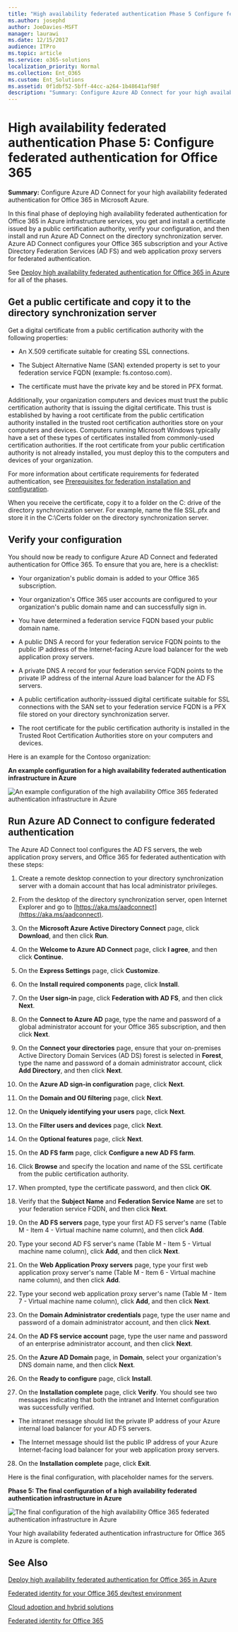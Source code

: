 ```yaml
---
title: "High availability federated authentication Phase 5 Configure federated authentication for Office 365"
ms.author: josephd
author: JoeDavies-MSFT
manager: laurawi
ms.date: 12/15/2017
audience: ITPro
ms.topic: article
ms.service: o365-solutions
localization_priority: Normal
ms.collection: Ent_O365
ms.custom: Ent_Solutions
ms.assetid: 0f1dbf52-5bff-44cc-a264-1b48641af98f
description: "Summary: Configure Azure AD Connect for your high availability federated authentication for Office 365 in Microsoft Azure."
---
```


# High availability federated authentication Phase 5: Configure federated authentication for Office 365

 **Summary:** Configure Azure AD Connect for your high availability federated authentication for Office 365 in Microsoft Azure.
 
In this final phase of deploying high availability federated authentication for Office 365 in Azure infrastructure services, you get and install a certificate issued by a public certification authority, verify your configuration, and then install and run Azure AD Connect on the directory synchronization server. Azure AD Connect configures your Office 365 subscription and your Active Directory Federation Services (AD FS) and web application proxy servers for federated authentication.
  
See [Deploy high availability federated authentication for Office 365 in Azure](deploy-high-availability-federated-authentication-for-office-365-in-azure.md) for all of the phases.
  
## Get a public certificate and copy it to the directory synchronization server

Get a digital certificate from a public certification authority with the following properties:
  
- An X.509 certificate suitable for creating SSL connections.
    
- The Subject Alternative Name (SAN) extended property is set to your federation service FQDN (example: fs.contoso.com).
    
- The certificate must have the private key and be stored in PFX format.
    
Additionally, your organization computers and devices must trust the public certification authority that is issuing the digital certificate. This trust is established by having a root certificate from the public certification authority installed in the trusted root certification authorities store on your computers and devices. Computers running Microsoft Windows typically have a set of these types of certificates installed from commonly-used certification authorities. If the root certificate from your public certification authority is not already installed, you must deploy this to the computers and devices of your organization.
  
For more information about certificate requirements for federated authentication, see [Prerequisites for federation installation and configuration](https://docs.microsoft.com/azure/active-directory/connect/active-directory-aadconnect-prerequisites#prerequisites-for-federation-installation-and-configuration).
  
When you receive the certificate, copy it to a folder on the C: drive of the directory synchronization server. For example, name the file SSL.pfx and store it in the C:\\Certs folder on the directory synchronization server.
  
## Verify your configuration

You should now be ready to configure Azure AD Connect and federated authentication for Office 365. To ensure that you are, here is a checklist:
  
- Your organization's public domain is added to your Office 365 subscription.
    
- Your organization's Office 365 user accounts are configured to your organization's public domain name and can successfully sign in.
    
- You have determined a federation service FQDN based your public domain name.
    
- A public DNS A record for your federation service FQDN points to the public IP address of the Internet-facing Azure load balancer for the web application proxy servers.
    
- A private DNS A record for your federation service FQDN points to the private IP address of the internal Azure load balancer for the AD FS servers.
    
- A public certification authority-isssued digital certificate suitable for SSL connections with the SAN set to your federation service FQDN is a PFX file stored on your directory synchronization server.
    
- The root certificate for the public certification authority is installed in the Trusted Root Certification Authorities store on your computers and devices.
    
Here is an example for the Contoso organization:
  
**An example configuration for a high availability federated authentication infrastructure in Azure**

![An example configuration of the high availability Office 365 federated authentication infrastructure in Azure](media/ac1a6a0d-0156-4407-9336-6e4cd6db8633.png)
  
## Run Azure AD Connect to configure federated authentication

The Azure AD Connect tool configures the AD FS servers, the web application proxy servers, and Office 365 for federated authentication with these steps:
  
1. Create a remote desktop connection to your directory synchronization server with a domain account that has local administrator privileges.
    
2. From the desktop of the directory synchronization server, open Internet Explorer and go to [https://aka.ms/aadconnect](https://aka.ms/aadconnect).
    
3. On the **Microsoft Azure Active Directory Connect** page, click **Download**, and then click **Run**.
    
4. On the **Welcome to Azure AD Connect** page, click **I agree**, and then click **Continue.**
    
5. On the **Express Settings** page, click **Customize**.
    
6. On the **Install required components** page, click **Install**.
    
7. On the **User sign-in** page, click **Federation with AD FS**, and then click **Next**.
    
8. On the **Connect to Azure AD** page, type the name and password of a global administrator account for your Office 365 subscription, and then click **Next**.
    
9. On the **Connect your directories** page, ensure that your on-premises Active Directory Domain Services (AD DS) forest is selected in **Forest**, type the name and password of a domain administrator account, click **Add Directory**, and then click **Next**.
    
10. On the **Azure AD sign-in configuration** page, click **Next**.
    
11. On the **Domain and OU filtering** page, click **Next**.
    
12. On the **Uniquely identifying your users** page, click **Next**.
    
13. On the **Filter users and devices** page, click **Next**.
    
14. On the **Optional features** page, click **Next**.
    
15. On the **AD FS farm** page, click **Configure a new AD FS farm**.
    
16. Click **Browse** and specify the location and name of the SSL certificate from the public certification authority.
    
17. When prompted, type the certificate password, and then click **OK**.
    
18. Verify that the **Subject Name** and **Federation Service Name** are set to your federation service FQDN, and then click **Next**.
    
19. On the **AD FS servers** page, type your first AD FS server's name (Table M - Item 4 - Virtual machine name column), and then click **Add**.
    
20. Type your second AD FS server's name (Table M - Item 5 - Virtual machine name column), click **Add**, and then click **Next**.
    
21. On the **Web Application Proxy servers** page, type your first web application proxy server's name (Table M - Item 6 - Virtual machine name column), and then click **Add**.
    
22. Type your second web application proxy server's name (Table M - Item 7 - Virtual machine name column), click **Add**, and then click **Next**.
    
23. On the **Domain Administrator credentials** page, type the user name and password of a domain administrator account, and then click **Next**.
    
24. On the **AD FS service account** page, type the user name and password of an enterprise administrator account, and then click **Next**.
    
25. On the **Azure AD Domain** page, in **Domain**, select your organization's DNS domain name, and then click **Next**.
    
26. On the **Ready to configure** page, click **Install**.
    
27. On the **Installation complete** page, click **Verify**. You should see two messages indicating that both the intranet and Internet configuration was successfully verified.
    
  - The intranet message should list the private IP address of your Azure internal load balancer for your AD FS servers.
    
  - The Internet message should list the public IP address of your Azure Internet-facing load balancer for your web application proxy servers.
    
28. On the **Installation complete** page, click **Exit**.
    
Here is the final configuration, with placeholder names for the servers.
  
**Phase 5: The final configuration of a high availability federated authentication infrastructure in Azure**

![The final configuration of the high availability Office 365 federated authentication infrastructure in Azure](media/c5da470a-f2aa-489a-a050-df09b4d641df.png)
  
Your high availability federated authentication infrastructure for Office 365 in Azure is complete.
  
## See Also

[Deploy high availability federated authentication for Office 365 in Azure](deploy-high-availability-federated-authentication-for-office-365-in-azure.md)
  
[Federated identity for your Office 365 dev/test environment](federated-identity-for-your-office-365-dev-test-environment.md)
  
[Cloud adoption and hybrid solutions](cloud-adoption-and-hybrid-solutions.md)

[Federated identity for Office 365](https://support.office.com/article/Understanding-Office-365-identity-and-Azure-Active-Directory-06a189e7-5ec6-4af2-94bf-a22ea225a7a9#bk_federated)


